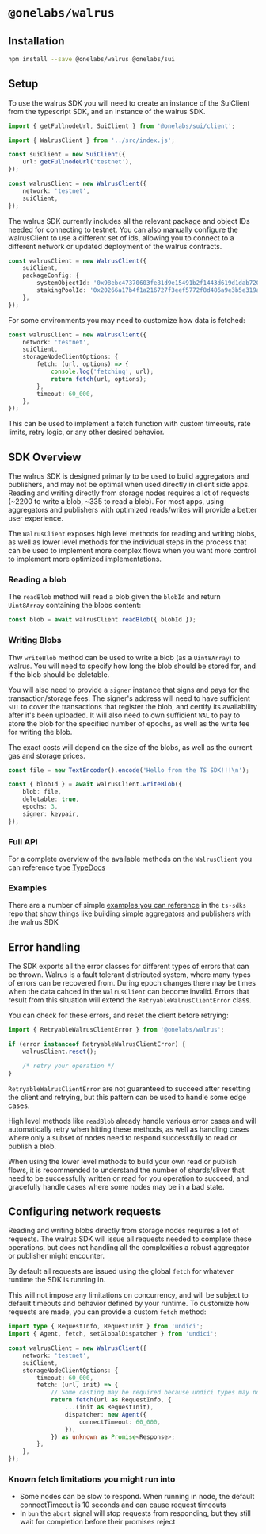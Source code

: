 # `@onelabs/walrus`

## Installation

```bash
npm install --save @onelabs/walrus @onelabs/sui
```

## Setup

To use the walrus SDK you will need to create an instance of the SuiClient from the typescript SDK,
and an instance of the walrus SDK.

```ts
import { getFullnodeUrl, SuiClient } from '@onelabs/sui/client';

import { WalrusClient } from '../src/index.js';

const suiClient = new SuiClient({
	url: getFullnodeUrl('testnet'),
});

const walrusClient = new WalrusClient({
	network: 'testnet',
	suiClient,
});
```

The walrus SDK currently includes all the relevant package and object IDs needed for connecting to
testnet. You can also manually configure the walrusClient to use a different set of ids, allowing
you to connect to a different network or updated deployment of the walrus contracts.

```ts
const walrusClient = new WalrusClient({
	suiClient,
	packageConfig: {
		systemObjectId: '0x98ebc47370603fe81d9e15491b2f1443d619d1dab720d586e429ed233e1255c1',
		stakingPoolId: '0x20266a17b4f1a216727f3eef5772f8d486a9e3b5e319af80a5b75809c035561d',
	},
});
```

For some environments you may need to customize how data is fetched:

```ts
const walrusClient = new WalrusClient({
	network: 'testnet',
	suiClient,
	storageNodeClientOptions: {
		fetch: (url, options) => {
			console.log('fetching', url);
			return fetch(url, options);
		},
		timeout: 60_000,
	},
});
```

This can be used to implement a fetch function with custom timeouts, rate limits, retry logic, or
any other desired behavior.

## SDK Overview

The walrus SDK is designed primarily to be used to build aggregators and publishers, and may not be
optimal when used directly in client side apps. Reading and writing directly from storage nodes
requires a lot of requests (~2200 to write a blob, ~335 to read a blob). For most apps, using
aggregators and publishers with optimized reads/writes will provide a better user experience.

The `WalrusClient` exposes high level methods for reading and writing blobs, as well as lower level
methods for the individual steps in the process that can be used to implement more complex flows
when you want more control to implement more optimized implementations.

### Reading a blob

The `readBlob` method will read a blob given the `blobId` and return `Uint8Array` containing the
blobs content:

```ts
const blob = await walrusClient.readBlob({ blobId });
```

### Writing Blobs

Thw `writeBlob` method can be used to write a blob (as a `Uint8Array`) to walrus. You will need to
specify how long the blob should be stored for, and if the blob should be deletable.

You will also need to provide a `signer` instance that signs and pays for the transaction/storage
fees. The signer's address will need to have sufficient `SUI` to cover the transactions that
register the blob, and certify its availability after it's been uploaded. It will also need to own
sufficient `WAL` to pay to store the blob for the specified number of epochs, as well as the write
fee for writing the blob.

The exact costs will depend on the size of the blobs, as well as the current gas and storage prices.

```ts
const file = new TextEncoder().encode('Hello from the TS SDK!!!\n');

const { blobId } = await walrusClient.writeBlob({
	blob: file,
	deletable: true,
	epochs: 3,
	signer: keypair,
});
```

### Full API

For a complete overview of the available methods on the `WalrusClient` you can reference type
[TypeDocs](http://sdk.mystenlabs.com/typedoc/classes/_mysten_walrus.WalrusClient.html)

### Examples

There are a number of simple
[examples you can reference](https://github.com/one-chain-labs/ts-sdks/tree/main/packages/walrus/examples)
in the `ts-sdks` repo that show things like building simple aggregators and publishers with the
walrus SDK

## Error handling

The SDK exports all the error classes for different types of errors that can be thrown. Walrus is a
fault tolerant distributed system, where many types of errors can be recovered from. During epoch
changes there may be times when the data cahced in the `WalrusClient` can become invalid. Errors
that result from this situation will extend the `RetryableWalrusClientError` class.

You can check for these errors, and reset the client before retrying:

```ts
import { RetryableWalrusClientError } from '@onelabs/walrus';

if (error instanceof RetryableWalrusClientError) {
	walrusClient.reset();

	/* retry your operation */
}
```

`RetryableWalrusClientError` are not guaranteed to succeed after resetting the client and retrying,
but this pattern can be used to handle some edge cases.

High level methods like `readBlob` already handle various error cases and will automatically retry
when hitting these methods, as well as handling cases where only a subset of nodes need to respond
successfully to read or publish a blob.

When using the lower level methods to build your own read or publish flows, it is recommended to
understand the number of shards/sliver that need to be successfully written or read for you
operation to succeed, and gracefully handle cases where some nodes may be in a bad state.

## Configuring network requests

Reading and writing blobs directly from storage nodes requires a lot of requests. The walrus SDK
will issue all requests needed to complete these operations, but does not handling all the
complexities a robust aggregator or publisher might encounter.

By default all requests are issued using the global `fetch` for whatever runtime the SDK is running
in.

This will not impose any limitations on concurrency, and will be subject to default timeouts and
behavior defined by your runtime. To customize how requests are made, you can provide a custom
`fetch` method:

```ts
import type { RequestInfo, RequestInit } from 'undici';
import { Agent, fetch, setGlobalDispatcher } from 'undici';

const walrusClient = new WalrusClient({
	network: 'testnet',
	suiClient,
	storageNodeClientOptions: {
		timeout: 60_000,
		fetch: (url, init) => {
			// Some casting may be required because undici types may not exactly match the @node/types types
			return fetch(url as RequestInfo, {
				...(init as RequestInit),
				dispatcher: new Agent({
					connectTimeout: 60_000,
				}),
			}) as unknown as Promise<Response>;
		},
	},
});
```

### Known fetch limitations you might run into

- Some nodes can be slow to respond. When running in node, the default connectTimeout is 10 seconds
  and can cause request timeouts
- In `bun` the `abort` signal will stop requests from responding, but they still wait for completion
  before their promises reject
